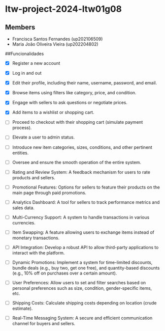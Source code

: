 # ltw-project-2024-ltw01g08

## Members
- Francisca Santos Fernandes (up202106509)
- Maria João Oliveira Vieira (up202204802)

##Funcionalidades 
- [x] Register a new account
- [x] Log in and out
- [x] Edit their profile, including their name, username, password, and email.
- [x] Browse items using filters like category, price, and condition.
- [x] Engage with sellers to ask questions or negotiate prices.
- [x] Add items to a wishlist or shopping cart.
- [ ] Proceed to checkout with their shopping cart (simulate payment process).
- [ ] Elevate a user to admin status.
- [ ] Introduce new item categories, sizes, conditions, and other pertinent entities.
- [ ] Oversee and ensure the smooth operation of the entire system.
- [ ] Rating and Review System: A feedback mechanism for users to rate products and sellers.
- [ ] Promotional Features: Options for sellers to feature their products on the main page through paid promotions.
- [ ] Analytics Dashboard: A tool for sellers to track performance metrics and sales data.
- [ ] Multi-Currency Support: A system to handle transactions in various currencies.
- [ ] Item Swapping: A feature allowing users to exchange items instead of monetary transactions.
- [ ] API Integration: Develop a robust API to allow third-party applications to interact with the platform.
- [ ] Dynamic Promotions: Implement a system for time-limited discounts, bundle deals (e.g., buy two, get one free), and quantity-based discounts (e.g., 10% off on purchases over a certain amount).
- [ ] User Preferences: Allow users to set and filter searches based on personal preferences such as size, condition, gender-specific items, etc.
- [ ] Shipping Costs: Calculate shipping costs depending on location (crude estimate).
- [ ] Real-Time Messaging System: A secure and efficient communication channel for buyers and sellers.

